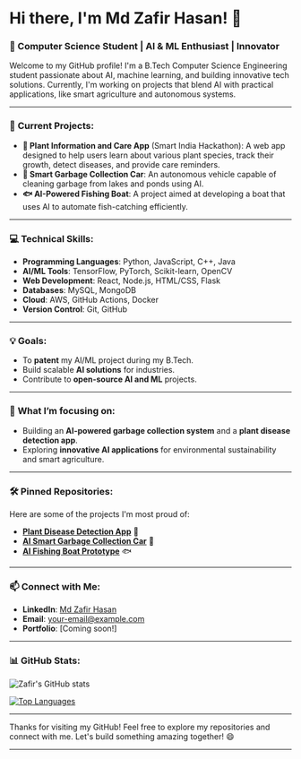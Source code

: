 # Hi there, I'm Md Zafir Hasan! 👋

### 🚀 Computer Science Student | AI & ML Enthusiast | Innovator

Welcome to my GitHub profile! I'm a B.Tech Computer Science Engineering student passionate about AI, machine learning, and building innovative tech solutions. Currently, I'm working on projects that blend AI with practical applications, like smart agriculture and autonomous systems.

---

### 🌱 **Current Projects:**
- **🌿 Plant Information and Care App** (Smart India Hackathon): A web app designed to help users learn about various plant species, track their growth, detect diseases, and provide care reminders.
- **🤖 Smart Garbage Collection Car**: An autonomous vehicle capable of cleaning garbage from lakes and ponds using AI.
- **🐟 AI-Powered Fishing Boat**: A project aimed at developing a boat that uses AI to automate fish-catching efficiently.
  
---

### 💻 **Technical Skills:**
- **Programming Languages**: Python, JavaScript, C++, Java
- **AI/ML Tools**: TensorFlow, PyTorch, Scikit-learn, OpenCV
- **Web Development**: React, Node.js, HTML/CSS, Flask
- **Databases**: MySQL, MongoDB
- **Cloud**: AWS, GitHub Actions, Docker
- **Version Control**: Git, GitHub

---

### 💡 **Goals:**
- To **patent** my AI/ML project during my B.Tech.
- Build scalable **AI solutions** for industries.
- Contribute to **open-source AI and ML** projects.

---

### 🔭 **What I’m focusing on:**
- Building an **AI-powered garbage collection system** and a **plant disease detection app**.
- Exploring **innovative AI applications** for environmental sustainability and smart agriculture.

---

### 🛠 **Pinned Repositories:**
Here are some of the projects I'm most proud of:
- [**Plant Disease Detection App**](#) 🌱
- [**AI Smart Garbage Collection Car**](#) 🤖
- [**AI Fishing Boat Prototype**](#) 🐟

---

### 📫 **Connect with Me:**
- **LinkedIn**: [Md Zafir Hasan](https://www.linkedin.com/in/your-link/)
- **Email**: your-email@example.com
- **Portfolio**: [Coming soon!]

---

### 📊 **GitHub Stats:**
![Zafir's GitHub stats](https://github-readme-stats.vercel.app/api?username=YourUsername&show_icons=true&theme=radical)

[![Top Languages](https://github-readme-stats.vercel.app/api/top-langs/?username=YourUsername&layout=compact&theme=radical)](https://github.com/anuraghazra/github-readme-stats)

---

Thanks for visiting my GitHub! Feel free to explore my repositories and connect with me. Let's build something amazing together! 😄

---
